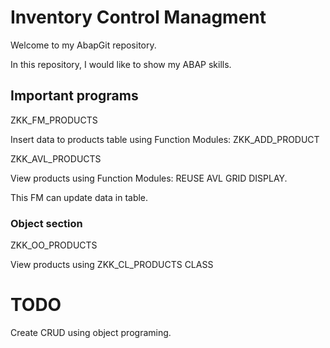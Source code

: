 # Inventory Control Managment

Welcome to my AbapGit repository.

In this repository, I would like to show my ABAP skills.

## Important programs

ZKK_FM_PRODUCTS

Insert data to products table using Function Modules: ZKK_ADD_PRODUCT

ZKK_AVL_PRODUCTS

View products using Function Modules: REUSE AVL GRID DISPLAY.

This FM can update data in table.

### Object section

ZKK_OO_PRODUCTS

View products using ZKK_CL_PRODUCTS CLASS

# TODO

Create CRUD using object programing.
